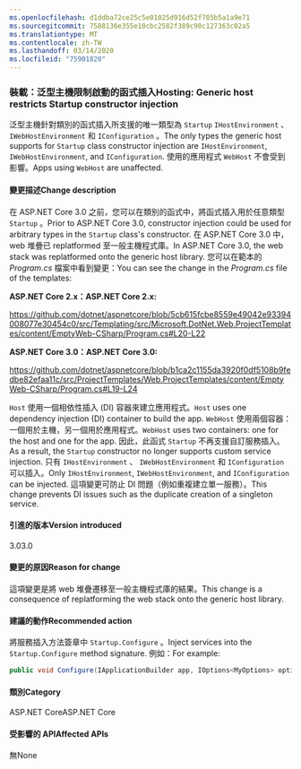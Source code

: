 ```yaml
---
ms.openlocfilehash: d1ddba72ce25c5e01025d916d52f785b5a1a9e71
ms.sourcegitcommit: 7588136e355e10cbc2582f389c90c127363c02a5
ms.translationtype: MT
ms.contentlocale: zh-TW
ms.lasthandoff: 03/14/2020
ms.locfileid: "75901820"
---
```

### <a name="hosting-generic-host-restricts-startup-constructor-injection"></a><span data-ttu-id="443ca-101">裝載：泛型主機限制啟動的函式插入</span><span class="sxs-lookup"><span data-stu-id="443ca-101">Hosting: Generic host restricts Startup constructor injection</span></span>

<span data-ttu-id="443ca-102">泛型主機針對類別的函式插入所支援的唯一類型為 `Startup` `IHostEnvironment` 、 `IWebHostEnvironment` 和 `IConfiguration` 。</span><span class="sxs-lookup"><span data-stu-id="443ca-102">The only types the generic host supports for `Startup` class constructor injection are `IHostEnvironment`, `IWebHostEnvironment`, and `IConfiguration`.</span></span> <span data-ttu-id="443ca-103">使用的應用程式 `WebHost` 不會受到影響。</span><span class="sxs-lookup"><span data-stu-id="443ca-103">Apps using `WebHost` are unaffected.</span></span>

#### <a name="change-description"></a><span data-ttu-id="443ca-104">變更描述</span><span class="sxs-lookup"><span data-stu-id="443ca-104">Change description</span></span>

<span data-ttu-id="443ca-105">在 ASP.NET Core 3.0 之前，您可以在類別的函式中，將函式插入用於任意類型 `Startup` 。</span><span class="sxs-lookup"><span data-stu-id="443ca-105">Prior to ASP.NET Core 3.0, constructor injection could be used for arbitrary types in the `Startup` class's constructor.</span></span> <span data-ttu-id="443ca-106">在 ASP.NET Core 3.0 中，web 堆疊已 replatformed 至一般主機程式庫。</span><span class="sxs-lookup"><span data-stu-id="443ca-106">In ASP.NET Core 3.0, the web stack was replatformed onto the generic host library.</span></span> <span data-ttu-id="443ca-107">您可以在範本的 *Program.cs* 檔案中看到變更：</span><span class="sxs-lookup"><span data-stu-id="443ca-107">You can see the change in the *Program.cs* file of the templates:</span></span>

<span data-ttu-id="443ca-108">**ASP.NET Core 2.x：**</span><span class="sxs-lookup"><span data-stu-id="443ca-108">**ASP.NET Core 2.x:**</span></span>

<https://github.com/dotnet/aspnetcore/blob/5cb615fcbe8559e49042e93394008077e30454c0/src/Templating/src/Microsoft.DotNet.Web.ProjectTemplates/content/EmptyWeb-CSharp/Program.cs#L20-L22>

<span data-ttu-id="443ca-109">**ASP.NET Core 3.0：**</span><span class="sxs-lookup"><span data-stu-id="443ca-109">**ASP.NET Core 3.0:**</span></span>

<https://github.com/dotnet/aspnetcore/blob/b1ca2c1155da3920f0df5108b9fedbe82efaa11c/src/ProjectTemplates/Web.ProjectTemplates/content/EmptyWeb-CSharp/Program.cs#L19-L24>

<span data-ttu-id="443ca-110">`Host` 使用一個相依性插入 (DI) 容器來建立應用程式。</span><span class="sxs-lookup"><span data-stu-id="443ca-110">`Host` uses one dependency injection (DI) container to build the app.</span></span> <span data-ttu-id="443ca-111">`WebHost` 使用兩個容器：一個用於主機，另一個用於應用程式。</span><span class="sxs-lookup"><span data-stu-id="443ca-111">`WebHost` uses two containers: one for the host and one for the app.</span></span> <span data-ttu-id="443ca-112">因此，此函式 `Startup` 不再支援自訂服務插入。</span><span class="sxs-lookup"><span data-stu-id="443ca-112">As a result, the `Startup` constructor no longer supports custom service injection.</span></span> <span data-ttu-id="443ca-113">只有 `IHostEnvironment` 、 `IWebHostEnvironment` 和 `IConfiguration` 可以插入。</span><span class="sxs-lookup"><span data-stu-id="443ca-113">Only `IHostEnvironment`, `IWebHostEnvironment`, and `IConfiguration` can be injected.</span></span> <span data-ttu-id="443ca-114">這項變更可防止 DI 問題（例如重複建立單一服務）。</span><span class="sxs-lookup"><span data-stu-id="443ca-114">This change prevents DI issues such as the duplicate creation of a singleton service.</span></span>

#### <a name="version-introduced"></a><span data-ttu-id="443ca-115">引進的版本</span><span class="sxs-lookup"><span data-stu-id="443ca-115">Version introduced</span></span>

<span data-ttu-id="443ca-116">3.0</span><span class="sxs-lookup"><span data-stu-id="443ca-116">3.0</span></span>

#### <a name="reason-for-change"></a><span data-ttu-id="443ca-117">變更的原因</span><span class="sxs-lookup"><span data-stu-id="443ca-117">Reason for change</span></span>

<span data-ttu-id="443ca-118">這項變更是將 web 堆疊遷移至一般主機程式庫的結果。</span><span class="sxs-lookup"><span data-stu-id="443ca-118">This change is a consequence of replatforming the web stack onto the generic host library.</span></span>

#### <a name="recommended-action"></a><span data-ttu-id="443ca-119">建議的動作</span><span class="sxs-lookup"><span data-stu-id="443ca-119">Recommended action</span></span>

<span data-ttu-id="443ca-120">將服務插入方法簽章中 `Startup.Configure` 。</span><span class="sxs-lookup"><span data-stu-id="443ca-120">Inject services into the `Startup.Configure` method signature.</span></span> <span data-ttu-id="443ca-121">例如：</span><span class="sxs-lookup"><span data-stu-id="443ca-121">For example:</span></span>

```csharp
public void Configure(IApplicationBuilder app, IOptions<MyOptions> options)
```

#### <a name="category"></a><span data-ttu-id="443ca-122">類別</span><span class="sxs-lookup"><span data-stu-id="443ca-122">Category</span></span>

<span data-ttu-id="443ca-123">ASP.NET Core</span><span class="sxs-lookup"><span data-stu-id="443ca-123">ASP.NET Core</span></span>

#### <a name="affected-apis"></a><span data-ttu-id="443ca-124">受影響的 API</span><span class="sxs-lookup"><span data-stu-id="443ca-124">Affected APIs</span></span>

<span data-ttu-id="443ca-125">無</span><span class="sxs-lookup"><span data-stu-id="443ca-125">None</span></span>

<!-- 

#### Affected APIs

Not detectable via API analysis

-->
